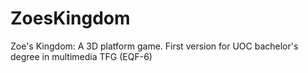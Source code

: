 # ZoesKingdom
Zoe's Kingdom: A 3D platform game. First version for UOC bachelor's degree in multimedia TFG (EQF-6)
